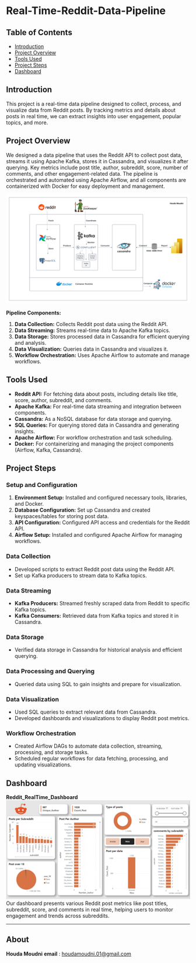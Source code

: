 
# Real-Time-Reddit-Data-Pipeline

## Table of Contents
- [Introduction](#introduction)
- [Project Overview](#project-overview)
- [Tools Used](#tools-used)
- [Project Steps](#project-steps)
- [Dashboard](#dashboard)

## Introduction
This project is a real-time data pipeline designed to collect, process, and visualize data from Reddit posts. By tracking metrics and details about posts in real time, we can extract insights into user engagement, popular topics, and more. 

## Project Overview
We designed a data pipeline that uses the Reddit API to collect post data, streams it using Apache Kafka, stores it in Cassandra, and visualizes it after querying. Key metrics include post title, author, subreddit, score, number of comments, and other engagement-related data. The pipeline is orchestrated and automated using Apache Airflow, and all components are containerized with Docker for easy deployment and management.

![Data Pipeline Architecture](https://github.com/houda-moudni/Reddit-Data-Pipeline/blob/main/untitled%20folder/reddit_data_pipeline.png)

**Pipeline Components:**
1. **Data Collection:** Collects Reddit post data using the Reddit API.
2. **Data Streaming:** Streams real-time data to Apache Kafka topics.
3. **Data Storage:** Stores processed data in Cassandra for efficient querying and analysis.
4. **Data Visualization:** Queries data in Cassandra and visualizes it.
5. **Workflow Orchestration:** Uses Apache Airflow to automate and manage workflows.

## Tools Used
- **Reddit API:** For fetching data about posts, including details like title, score, author, subreddit, and comments.
- **Apache Kafka:** For real-time data streaming and integration between components.
- **Cassandra:** As a NoSQL database for data storage and querying.
- **SQL Queries:** For querying stored data in Cassandra and generating insights.
- **Apache Airflow:** For workflow orchestration and task scheduling.
- **Docker:** For containerizing and managing the project components (Airflow, Kafka, Cassandra).

## Project Steps
### Setup and Configuration
1. **Environment Setup:** Installed and configured necessary tools, libraries, and Docker.
2. **Database Configuration:** Set up Cassandra and created keyspaces/tables for storing post data.
3. **API Configuration:** Configured API access and credentials for the Reddit API.
4. **Airflow Setup:** Installed and configured Apache Airflow for managing workflows.

### Data Collection
- Developed scripts to extract Reddit post data using the Reddit API.
- Set up Kafka producers to stream data to Kafka topics.

### Data Streaming
- **Kafka Producers:** Streamed freshly scraped data from Reddit to specific Kafka topics.
- **Kafka Consumers:** Retrieved data from Kafka topics and stored it in Cassandra.

### Data Storage
- Verified data storage in Cassandra for historical analysis and efficient querying.

### Data Processing and Querying
- Queried data using SQL to gain insights and prepare for visualization.
  
### Data Visualization
- Used SQL queries to extract relevant data from Cassandra.
- Developed dashboards and visualizations to display Reddit post metrics.

### Workflow Orchestration
- Created Airflow DAGs to automate data collection, streaming, processing, and storage tasks.
- Scheduled regular workflows for data fetching, processing, and updating visualizations.

## Dashboard
**Reddit_RealTime_Dashboard**
![Dashboard](https://github.com/houda-moudni/Reddit-Data-Pipeline/blob/main/untitled%20folder/reddit_dashboard.png)
Our dashboard presents various Reddit post metrics like post titles, subreddit, score, and comments in real time, helping users to monitor engagement and trends across subreddits.

***
## About
**Houda Moudni**
**email** : houdamoudni.01@gmail.com


